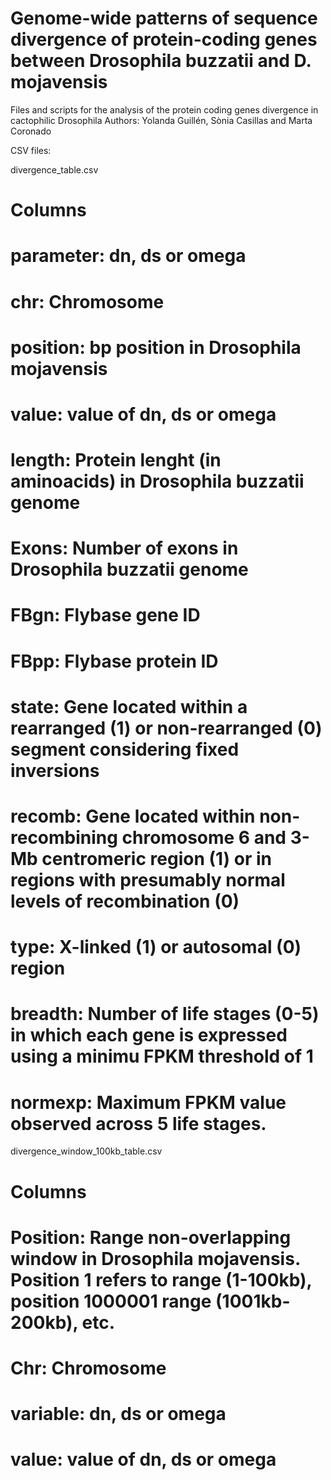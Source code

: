 # Genome-wide patterns of sequence divergence of protein-coding genes between Drosophila buzzatii and D. mojavensis #

Files and scripts for the analysis of the protein coding genes divergence in cactophilic Drosophila
Authors: Yolanda Guillén, Sònia Casillas and Marta Coronado

CSV files:

divergence_table.csv

# Columns #
  # parameter: dn, ds or omega
  # chr: Chromosome 
  # position: bp position in Drosophila mojavensis 
  # value: value of dn, ds or omega
  # length: Protein lenght (in aminoacids) in Drosophila buzzatii genome
  # Exons: Number of exons in Drosophila buzzatii genome
  # FBgn: Flybase gene ID
  # FBpp: Flybase protein ID
  # state: Gene located within a rearranged (1) or non-rearranged (0) segment considering fixed inversions
  # recomb: Gene located within non-recombining chromosome 6 and 3-Mb centromeric region (1) or in regions with presumably normal levels of recombination (0)
  # type: X-linked (1) or autosomal (0) region
  # breadth: Number of life stages (0-5) in which each gene is expressed using a minimu FPKM threshold of 1
  # normexp: Maximum FPKM value observed across 5 life stages.


divergence_window_100kb_table.csv

# Columns #
# Position: Range non-overlapping window in Drosophila mojavensis. Position 1 refers to range (1-100kb), position 1000001 range (1001kb-200kb), etc.
# Chr: Chromosome 
# variable: dn, ds or omega
# value: value of dn, ds or omega
